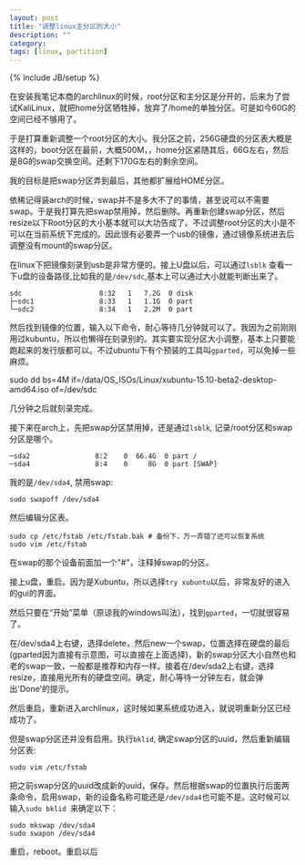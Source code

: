 ```yaml
---
layout: post
title: "调整linux主分区的大小"
description: ""
category:
tags: [linux, partition]
---
```

{% include JB/setup %}

在安装我笔记本商的archlinux的时候，root分区和主分区是分开的，后来为了尝试KaliLinux，就把home分区牺牲掉，放弃了/home的单独分区。可是如今60G的空间已经不够用了。

于是打算重新调整一个root分区的大小。我分区之前，256G硬盘的分区表大概是这样的，boot分区在最前，大概500M，，home分区紧随其后，66G左右，然后是8G的swap交换空间。还剩下170G左右的剩余空间。

我的目标是把swap分区弄到最后，其他都扩展给HOME分区。

依稀记得装arch的时候，swap并不是多大不了的事情，甚至说可以不需要swap。于是我打算先把swap禁用掉，然后删除。再重新创建swap分区，然后resize以下Root分区的大小基本就可以大功告成了。不过调整root分区的大小是不可以在当前系统下完成的。因此很有必要弄一个usb的镜像，通过镜像系统进去后调整没有mount的swap分区。

在linux下把镜像刻录到usb是非常方便的。接上U盘以后，可以通过```lsblk``` 查看一下u盘的设备路径,比如我的是```/dev/sdc```,基本上可以通过大小就能判断出来了。

    sdc                   8:32   1   7.2G  0 disk
    ├─sdc1                8:33   1   1.1G  0 part
    └─sdc2                8:34   1   2.2M  0 part

然后找到镜像的位置，输入以下命令，耐心等待几分钟就可以了。我因为之前刚刚用过kubuntu，所以也懒得在刻录别的。其实要实现分区大小调整，基本上只要能跑起来的发行版都可以。不过ubuntu下有个预装的工具叫```gparted```，可以免掉一些麻烦。

sudo dd bs=4M if=/data/OS_ISOs/Linux/xubuntu-15.10-beta2-desktop-amd64.iso of=/dev/sdc

几分钟之后就刻录完成。

接下来在arch上，先把swap分区禁用掉，还是通过```lsblk```, 记录/root分区和swap分区是哪个。

    ─sda2                8:2    0  66.4G  0 part /
    ─sda4                8:4    0     8G  0 part [SWAP]

我的是```/dev/sda4```, 禁用swap:

    sudo swapoff /dev/sda4

然后编辑分区表。

    sudo cp /etc/fstab /etc/fstab.bak # 备份下，万一弄错了还可以恢复系统
    sudo vim /etc/fstab

在swap的那个设备前面加一个"#"，注释掉swap的分区。

接上u盘，重启。因为是Xubuntu，所以选择```try xubuntu```以后，非常友好的进入的gui的界面。

然后只要在“开始”菜单（原谅我的windows叫法），找到```gparted```，一切就很容易了。

在/dev/sda4上右键，选择delete，然后new一个swap，位置选择在硬盘的最后(gparted因为直接有示意图，可以直接在上面选择)，新的swap分区大小自然也和老的swap一致，一般都是推荐和内存一样。接着在/dev/sda2上右键，选择resize，直接用光所有的硬盘空间。确定，耐心等待一分钟左右，就会弹出'Done'的提示。

然后重启，重新进入archlinux，这时候如果系统成功进入，就说明重新分区已经成功了。

但是swap分区还并没有启用。执行```bklid```, 确定swap分区的uuid，然后重新编辑分区表:

    sudo vim /etc/fstab

把之前swap分区的uuid改成新的uuid，保存。然后根据swap的位置执行后面两条命令，启用swap，新的设备名称可能还是```/dev/sda4```也可能不是。这时候可以输入```sudo bklid ```来确定以下：

    sudo mkswap /dev/sda4
    sudo swapon /dev/sda4

重启，reboot。重启以后
